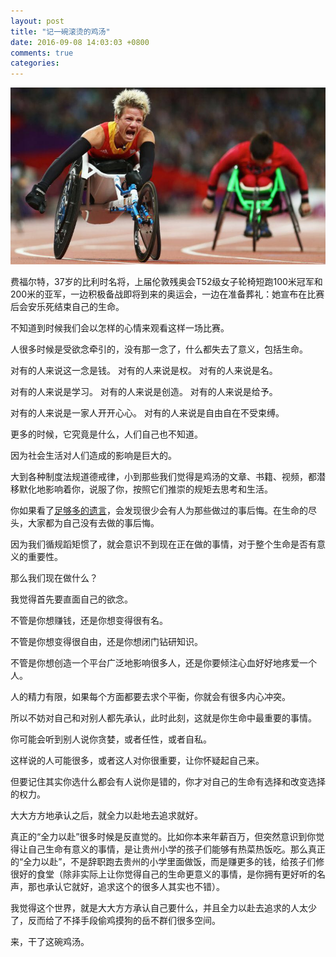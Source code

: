 ```yaml
---
layout: post
title: "记一碗滚烫的鸡汤"
date: 2016-09-08 14:03:03 +0800
comments: true
categories: 
---
```


![Vhost threshold](/downloads/images/2016_09/the_player_choose_to_die.jpg "Don't touch me...")

费福尔特，37岁的比利时名将，上届伦敦残奥会T52级女子轮椅短跑100米冠军和200米的亚军，一边积极备战即将到来的奥运会，一边在准备葬礼：她宣布在比赛后会安乐死结束自己的生命。

不知道到时候我们会以怎样的心情来观看这样一场比赛。

人很多时候是受欲念牵引的，没有那一念了，什么都失去了意义，包括生命。

对有的人来说这一念是钱。
对有的人来说是权。
对有的人来说是名。

对有的人来说是学习。
对有的人来说是创造。
对有的人来说是给予。

对有的人来说是一家人开开心心。
对有的人来说是自由自在不受束缚。

更多的时候，它究竟是什么，人们自己也不知道。

因为社会生活对人们造成的影响是巨大的。

大到各种制度法规道德戒律，小到那些我们觉得是鸡汤的文章、书籍、视频，都潜移默化地影响着你，说服了你，按照它们推崇的规矩去思考和生活。

你如果看了[足够多的遗言](http://www.goodbyewarden.com/)，会发现很少会有人为那些做过的事后悔。在生命的尽头，大家都为自己没有去做的事后悔。

因为我们循规蹈矩惯了，就会意识不到现在正在做的事情，对于整个生命是否有意义的重要性。

那么我们现在做什么？

我觉得首先要直面自己的欲念。

不管是你想赚钱，还是你想变得很有名。

不管是你想变得很自由，还是你想闭门钻研知识。

不管是你想创造一个平台广泛地影响很多人，还是你要倾注心血好好地疼爱一个人。

人的精力有限，如果每个方面都要去求个平衡，你就会有很多内心冲突。

所以不妨对自己和对别人都先承认，此时此刻，这就是你生命中最重要的事情。

你可能会听到别人说你贪婪，或者任性，或者自私。

这样说的人可能很多，或者这人对你很重要，让你怀疑起自己来。

但要记住其实你选什么都会有人说你是错的，你才对自己的生命有选择和改变选择的权力。

大大方方地承认之后，就全力以赴地去追求就好。

真正的“全力以赴”很多时候是反直觉的。比如你本来年薪百万，但突然意识到你觉得让自己生命有意义的事情，是让贵州小学的孩子们能够有热菜热饭吃。那么真正的“全力以赴”，不是辞职跑去贵州的小学里面做饭，而是赚更多的钱，给孩子们修很好的食堂（除非实际上让你觉得自己的生命更意义的事情，是你拥有更好听的名声，那也承认它就好，追求这个的很多人其实也不错）。

我觉得这个世界，就是大大方方承认自己要什么，并且全力以赴去追求的人太少了，反而给了不择手段偷鸡摸狗的岳不群们很多空间。

来，干了这碗鸡汤。


